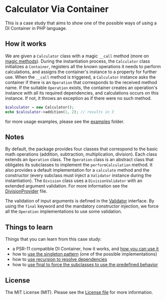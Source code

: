 # Calculator Via Container

This is a case study that aims to show one of the possible ways of using a DI Container in PHP language.


## How it works

We are given a `Calculator` class with a magic `__call` method (more on [magic methods](https://github.com/kudashevs/calculator-via-magic)).
During the instantiation process, the `Calculator` class initializes a `Container`, registers all the known operations it
needs to perform calculations, and assigns the container's instance to a property for further use. When the `__call` method
is triggered, a `Calculator` instance asks the container if there is an `Operation` that corresponds to the received method
name. If the suitable `Operation` exists, the container creates an operation's instance with all its required dependencies,
and calculations occurs on this instance. If not, it throws an exception as if there were no such method.

```php
$calculator = new Calculator();
echo $calculator->addition(1, 2); // results in 3
```
for more usage examples, please see the [examples](examples/) folder.

## Notes

By default, the package provides four classes that correspond to the basic math operations (addition, subtraction,
multiplication, division). Each class extends an `Operation` class. The `Operation` class is an abstract class that
obligates its subclasses to implement the `performCalculation` method. It also provides a default implementation for
a `calculate` method and the constructor (every subclass must inject a `Validator` instance during the instantiation). 
The `Division` class uses a `DivisionValidator` with an extended argument validation. For more information see the
[DivisionProvider](src/Providers/DivisionProvider.php) file.

The validation of input arguments is defined in the [Validator](src/Validators/Validator.php) interface. By using the `final`
keyword and the mandatory constructor injection, we force all the `Operation` implementations to use some validation.


## Things to learn

[//]: # (@todo don't forget to update the line numbers)
Things that you can learn from this case study:
- a PSR-11 compatible DI Container, how it works, and [how you can use it](src/Calculator.php#L48)
- how to [use the singleton pattern](src/Container.php#L39) (one of the possible implementations)
- how to [use recursion to resolve dependencies](src/Container.php#L102)
- how to [use final to force the subclasses to use the predefined behavior](src/Operations/Operation.php#L31)


## License

The MIT License (MIT). Please see the [License file](LICENSE.md) for more information.